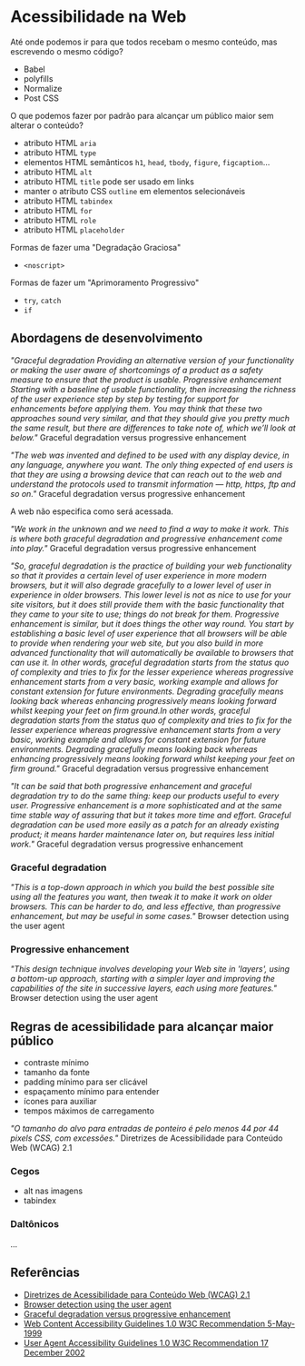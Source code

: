 # Acessibilidade na Web

Até onde podemos ir para que todos recebam o mesmo conteúdo, mas escrevendo o mesmo código?

- Babel
- polyfills
- Normalize
- Post CSS

O que podemos fazer por padrão para alcançar um público maior sem alterar o conteúdo?

- atributo HTML `aria`
- atributo HTML `type`
- elementos HTML semânticos `h1`, `head`, `tbody`, `figure`, `figcaption`...
- atributo HTML `alt`
- atributo HTML `title` pode ser usado em links
- manter o atributo CSS `outline` em elementos selecionáveis
- atributo HTML `tabindex`
- atributo HTML `for`
- atributo HTML `role`
- atributo HTML `placeholder`

Formas de fazer uma "Degradação Graciosa"

- `<noscript>`

Formas de fazer um "Aprimoramento Progressivo"

- `try`, `catch`
- `if`

## Abordagens de desenvolvimento

*"Graceful degradation Providing an alternative version of your functionality or making the user aware of shortcomings of a product as a safety measure to ensure that the product is usable. Progressive enhancement Starting with a baseline of usable functionality, then increasing the richness of the user experience step by step by testing for support for enhancements before applying them. You may think that these two approaches sound very similar, and that they should give you pretty much the same result, but there are differences to take note of, which we’ll look at below."* Graceful degradation versus progressive enhancement

*"The web was invented and defined to be used with any display device, in any language, anywhere you want. The only thing expected of end users is that they are using a browsing device that can reach out to the web and understand the protocols used to transmit information — http, https, ftp and so on."* Graceful degradation versus progressive enhancement

A web não especifica como será acessada.

*"We work in the unknown and we need to find a way to make it work. This is where both graceful degradation and progressive enhancement come into play."* Graceful degradation versus progressive enhancement

*"So, graceful degradation is the practice of building your web functionality so that it provides a certain level of user experience in more modern browsers, but it will also degrade gracefully to a lower level of user in experience in older browsers. This lower level is not as nice to use for your site visitors, but it does still provide them with the basic functionality that they came to your site to use; things do not break for them. Progressive enhancement is similar, but it does things the other way round. You start by establishing a basic level of user experience that all browsers will be able to provide when rendering your web site, but you also build in more advanced functionality that will automatically be available to browsers that can use it. In other words, graceful degradation starts from the status quo of complexity and tries to fix for the lesser experience whereas progressive enhancement starts from a very basic, working example and allows for constant extension for future environments. Degrading gracefully means looking back whereas enhancing progressively means looking forward whilst keeping your feet on firm ground.In other words, graceful degradation starts from the status quo of complexity and tries to fix for the lesser experience whereas progressive enhancement starts from a very basic, working example and allows for constant extension for future environments. Degrading gracefully means looking back whereas enhancing progressively means looking forward whilst keeping your feet on firm ground."* Graceful degradation versus progressive enhancement

*"It can be said that both progressive enhancement and graceful degradation try to do the same thing: keep our products useful to every user. Progressive enhancement is a more sophisticated and at the same time stable way of assuring that but it takes more time and effort. Graceful degradation can be used more easily as a patch for an already existing product; it means harder maintenance later on, but requires less initial work."* Graceful degradation versus progressive enhancement

### Graceful degradation

*"This is a top-down approach in which you build the best possible site using all the features you want, then tweak it to make it work on older browsers. This can be harder to do, and less effective, than progressive enhancement, but may be useful in some cases."* Browser detection using the user agent

### Progressive enhancement

*"This design technique involves developing your Web site in 'layers', using a bottom-up approach, starting with a simpler layer and improving the capabilities of the site in successive layers, each using more features."* Browser detection using the user agent

## Regras de acessibilidade para alcançar maior público

- contraste mínimo
- tamanho da fonte
- padding mínimo para ser clicável
- espaçamento mínimo para entender
- ícones para auxiliar
- tempos máximos de carregamento

*"O tamanho do alvo para entradas de ponteiro é pelo menos 44 por 44 pixels CSS, com excessões."* Diretrizes de Acessibilidade para Conteúdo Web (WCAG) 2.1

### Cegos

- alt nas imagens
- tabindex

### Daltônicos

...

## Referências

- [Diretrizes de Acessibilidade para Conteúdo Web (WCAG) 2.1](https://www.w3c.br/traducoes/wcag/wcag21-pt-BR/)
- [Browser detection using the user agent](https://developer.mozilla.org/en-US/docs/Web/HTTP/Browser_detection_using_the_user_agent)
- [Graceful degradation versus progressive enhancement](https://www.w3.org/wiki/Graceful_degradation_versus_progressive_enhancement)
- [Web Content Accessibility Guidelines 1.0 W3C Recommendation 5-May-1999](https://www.w3.org/TR/WAI-WEBCONTENT/)
- [User Agent Accessibility Guidelines 1.0 W3C Recommendation 17 December 2002](https://www.w3.org/TR/UAAG10/)